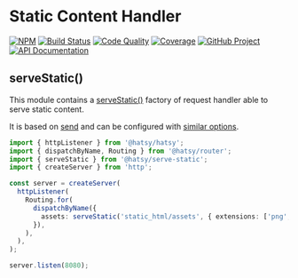 # Static Content Handler

[![NPM][npm-image]][npm-url]
[![Build Status][build-status-img]][build-status-link]
[![Code Quality][quality-img]][quality-link]
[![Coverage][coverage-img]][coverage-link]
[![GitHub Project][github-image]][github-url]
[![API Documentation][api-docs-image]][api documentation]

[npm-image]: https://img.shields.io/npm/v/@hatsy/serve-static.svg?logo=npm
[npm-url]: https://www.npmjs.com/package/@hatsy/serve-static
[build-status-img]: https://github.com/hatsyjs/serve-static/workflows/Build/badge.svg
[build-status-link]: https://github.com/hatsyjs/serve-static/actions?query=workflow:Build
[quality-img]: https://app.codacy.com/project/badge/Grade/605eb2284cdd4152bdc5f7388ac83854
[quality-link]: https://www.codacy.com/gh/hatsyjs/serve-static/dashboard?utm_source=github.com&utm_medium=referral&utm_content=hatsyjs/serve-static&utm_campaign=Badge_Grade
[coverage-img]: https://app.codacy.com/project/badge/Coverage/605eb2284cdd4152bdc5f7388ac83854
[coverage-link]: https://www.codacy.com/gh/hatsyjs/serve-static/dashboard?utm_source=github.com&utm_medium=referral&utm_content=hatsyjs/serve-static&utm_campaign=Badge_Coverage
[github-image]: https://img.shields.io/static/v1?logo=github&label=GitHub&message=project&color=informational
[github-url]: https://github.com/hatsyjs/serve-static
[api-docs-image]: https://img.shields.io/static/v1?logo=typescript&label=API&message=docs&color=informational
[api documentation]: https://hatsyjs.github.io/serve-static

## serveStatic()

This module contains a [serveStatic()] factory of request handler able to serve static content.

It is based on [send] and can be configured with [similar options][servestaticconfig].

```typescript
import { httpListener } from '@hatsy/hatsy';
import { dispatchByName, Routing } from '@hatsy/router';
import { serveStatic } from '@hatsy/serve-static';
import { createServer } from 'http';

const server = createServer(
  httpListener(
    Routing.for(
      dispatchByName({
        assets: serveStatic('static_html/assets', { extensions: ['png', 'jpeg', 'gif'] }),
      }),
    ),
  ),
);

server.listen(8080);
```

[send]: https://www.npmjs.com/package/send
[serveStatic()]: https://hatsyjs.github.io/serve-static/functions/serveStatic.html
[ServeStaticConfig]: https://hatsyjs.github.io/serve-static/interfaces/ServeStaticConfig.html
